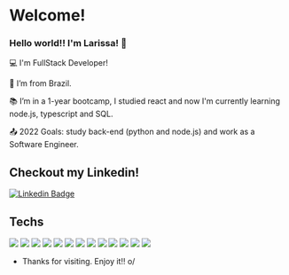 
<!--
**larissaspaulino/larissaspaulino** is a ✨ _special_ ✨ repository because its `README.md` (this file) appears on your GitHub profile.

Here are some ideas to get you started:

- 🔭 I’m currently working on ...
- 🌱 I’m currently learning ...
- 👯 I’m looking to collaborate on ...
- 🤔 I’m looking for help with ...
- 💬 Ask me about ...
- 📫 How to reach me: ...
- 😄 Pronouns: ...
- ⚡ Fun fact: ...
-->

# Welcome!

 

### Hello world!! I'm Larissa! 👋

 

:computer: I'm FullStack Developer!

:house_with_garden: I’m from Brazil.

:books: I’m in a 1-year bootcamp, I studied react and now I'm currently learning node.js, typescript and SQL.  

:outbox_tray: 2022 Goals: study back-end (python and node.js) and work as a Software Engineer.



## Checkout my Linkedin!

[![Linkedin Badge](https://img.shields.io/badge/-LinkedIn-blue?style=flat-square&logo=Linkedin&logoColor=white&link=https://www.linkedin.com/in/larissaspaulino/)](https://www.linkedin.com/in/larissaspaulino/)

## Techs

<!-- [![larissaspaulino GitHub stats](https://github-readme-stats.vercel.app/api?username=larissaspaulino)](https://github.com/larissaspaulino/github-readme-stats)
[![Top_Langs](https://github-readme-stats.vercel.app/api/top-langs/?username=larissaspaulino&layout=compact)](https://github.com/larissaspaulino/github-readme-stats) -->

<img src="https://img.shields.io/badge/JavaScript-323330?style=for-the-badge&logo=javascript&logoColor=F7DF1E"/><space><space>
<img src="https://img.shields.io/badge/HTML5-E34F26?style=for-the-badge&logo=html5&logoColor=white"/><space><space>
<img src="https://img.shields.io/badge/CSS3-1572B6?style=for-the-badge&logo=css3&logoColor=white"/><space><space>
<img src="https://img.shields.io/badge/React-20232A?style=for-the-badge&logo=react&logoColor=61DAFB"/><space><space>
<img src="https://img.shields.io/badge/styled--components-DB7093?style=for-the-badge&logo=styled-components&logoColor=white">
<img src="https://img.shields.io/badge/Material%20UI-007FFF?style=for-the-badge&logo=mui&logoColor=white"/><space><space>
<img src="https://img.shields.io/badge/TypeScript-007ACC?style=for-the-badge&logo=typescript&logoColor=white"/><space><space>
<img src="https://img.shields.io/badge/Redux-593D88?style=for-the-badge&logo=redux&logoColor=white"/><space><space>
<img src="https://img.shields.io/badge/Node.js-339933?style=for-the-badge&logo=nodedotjs&logoColor=white"/><space><space>
<img src="https://img.shields.io/badge/Express.js-000000?style=for-the-badge&logo=express&logoColor=white"/><space><space>
<img src="https://img.shields.io/badge/Ubuntu-E95420?style=for-the-badge&logo=ubuntu&logoColor=white"/><space><space>
<img src="https://img.shields.io/badge/GIT-E44C30?style=for-the-badge&logo=git&logoColor=white"/><space><space>
<img src="https://img.shields.io/badge/PostgreSQL-316192?style=for-the-badge&logo=postgresql&logoColor=white"/><space><space>



 

- Thanks for visiting. Enjoy it!! o/
